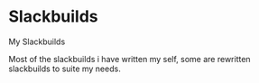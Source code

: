 # Slackbuilds
My Slackbuilds

Most of the slackbuilds i have written my self, some are rewritten slackbuilds to suite my needs.
